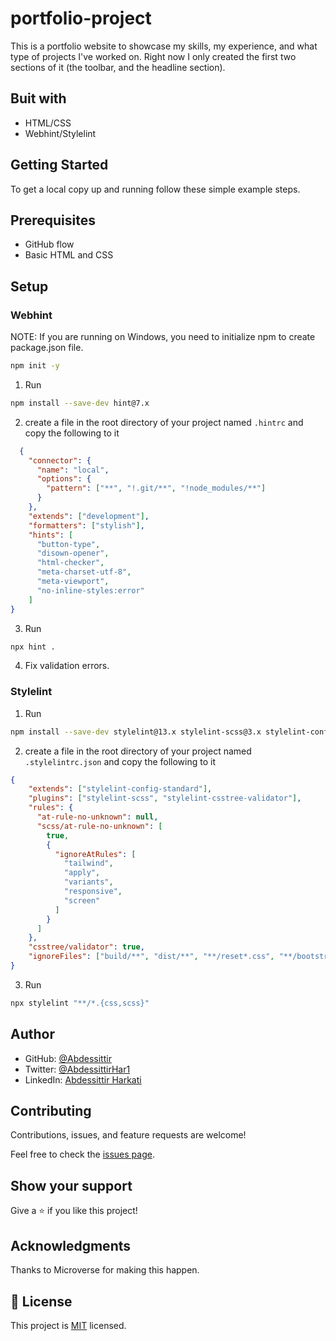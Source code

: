 # portfolio-project

This is a portfolio website to showcase my skills, my experience, and what type of projects I've worked on.
Right now I only created the first two sections of it (the toolbar, and the headline section).

## Buit with

* HTML/CSS
* Webhint/Stylelint

## Getting Started
To get a local copy up and running follow these simple example steps.

## Prerequisites

* GitHub flow
* Basic HTML and CSS


## Setup
### Webhint

NOTE: If you are running on Windows, you need to initialize npm to create package.json file.
```bash
npm init -y
```

1. Run 
```bash
npm install --save-dev hint@7.x
```
2. create a file in the root directory of your project named ```.hintrc``` and copy the following to it
```json
  {
    "connector": {
      "name": "local",
      "options": {
        "pattern": ["**", "!.git/**", "!node_modules/**"]
      }
    },
    "extends": ["development"],
    "formatters": ["stylish"],
    "hints": [
      "button-type",
      "disown-opener",
      "html-checker",
      "meta-charset-utf-8",
      "meta-viewport",
      "no-inline-styles:error"
    ]
}
```
3. Run 
```bash
npx hint .
```
4. Fix validation errors.

### Stylelint
1. Run 
```bash
npm install --save-dev stylelint@13.x stylelint-scss@3.x stylelint-config-standard@21.x stylelint-csstree-validator@1.x
``` 
2. create a file in the root directory of your project named ```.stylelintrc.json``` and copy the following to it

```json
{
    "extends": ["stylelint-config-standard"],
    "plugins": ["stylelint-scss", "stylelint-csstree-validator"],
    "rules": {
      "at-rule-no-unknown": null,
      "scss/at-rule-no-unknown": [
        true,
        {
          "ignoreAtRules": [
            "tailwind",
            "apply",
            "variants",
            "responsive",
            "screen"
          ]
        }
      ]
    },
    "csstree/validator": true,
    "ignoreFiles": ["build/**", "dist/**", "**/reset*.css", "**/bootstrap*.css"]
}
```
3. Run 
```bash
npx stylelint "**/*.{css,scss}"
``` 

## Author

* GitHub: [@Abdessittir](https://github.com/Abdessittir)
* Twitter: [@AbdessittirHar1](https://twitter.com/AbdessittirHar1)
* LinkedIn: [Abdessittir Harkati](https://www.linkedin.com/in/abdessittir-harkati-a61b7324a/)

## Contributing

Contributions, issues, and feature requests are welcome!

Feel free to check the [issues page](https://github.com/Abdessittir/Hello-Microverse/issues).

## Show your support
Give a ⭐️ if you like this project!

## Acknowledgments

Thanks to Microverse for making this happen.

## 📝 License

This project is [MIT](https://github.com/Abdessittir/portfolio-project/blob/setup-and-mobile-first/LICENSE) licensed.
